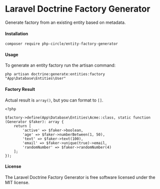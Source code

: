 # Laravel Doctrine Factory Generator
Generate factory from an existing entity based on metadata.

#### Installation
```
composer require php-circle/entity-factory-generator
```
#### Usage
To generate an entity factory run the artisan command:
```
php artisan doctrine:generate:entities:factory "App\Database\Entities\User"
```
#### Factory Result
Actual result is `array()`, but you can format to `[]`.
```
<?php

$factory->define(App\Database\Entities\Acme::class, static function (Generator $faker): array {
    return [
        'active' => $faker->boolean,
        'age' => $faker->numberBetween(1, 50),
        'text' => $faker->text(100),
        'email' => $faker->unique(true)->email,
        'randomNumber' => $faker->randomNumber(4)
    ];
});
```

#### License
The Laravel Doctrine Factory Generator is free software licensed under the MIT license.
